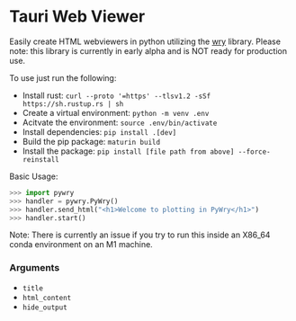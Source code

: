 # Tauri Web Viewer

Easily create HTML webviewers in python utilizing the [wry](https://github.com/tauri-apps/wry) library. Please note: this library is currently in early alpha and is NOT ready for production use.

To use just run the following:
- Install rust: `curl --proto '=https' --tlsv1.2 -sSf https://sh.rustup.rs | sh`
- Create a virtual environment: `python -m venv .env`
- Acitvate the environment: `source .env/bin/activate`
- Install dependencies: `pip install .[dev]`
- Build the pip package: `maturin build`
- Install the package: `pip install [file path from above] --force-reinstall`



Basic Usage:
```python
>>> import pywry
>>> handler = pywry.PyWry()
>>> handler.send_html("<h1>Welcome to plotting in PyWry</h1>")
>>> handler.start()
```
Note: There is currently an issue if you try to run this inside an X86_64 conda
environment on an M1 machine.


### Arguments

- `title`
- `html_content`
- `hide_output`
